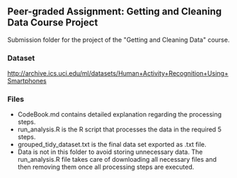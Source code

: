 ## Peer-graded Assignment: Getting and Cleaning Data Course Project
Submission folder for the project of the "Getting and Cleaning Data" course. 

### Dataset
http://archive.ics.uci.edu/ml/datasets/Human+Activity+Recognition+Using+Smartphones  

### Files
* CodeBook.md contains detailed explanation regarding the processing steps.  
* run_analysis.R is the R script that processes the data in the required 5 steps.  
* grouped_tidy_dataset.txt is the final data set exported as .txt file.  
* Data is not in this folder to avoid storing unnecessary data. The run_analysis.R file takes care of downloading all necessary files and then removing them once all processing steps are executed.
